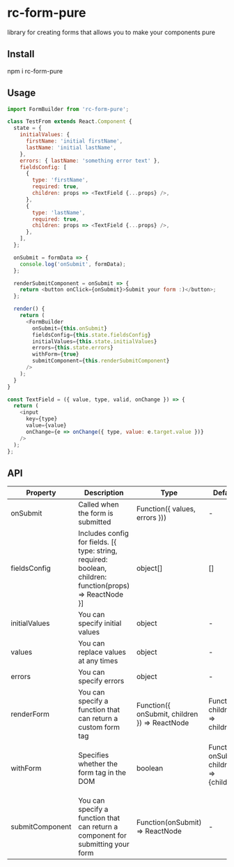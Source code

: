 # rc-form-pure
library for creating forms that allows you to make your components pure

## Install
npm i rc-form-pure

## Usage
```js
import FormBuilder from 'rc-form-pure';

class TestFrom extends React.Component {
  state = {
    initialValues: {
      firstName: 'initial firstName',
      lastName: 'initial lastName',
    },
    errors: { lastName: 'something error text' },
    fieldsConfig: [
      {
        type: 'firstName',
        required: true,
        children: props => <TextField {...props} />,
      },
      {
        type: 'lastName',
        required: true,
        children: props => <TextField {...props} />,
      },
    ],
  };

  onSubmit = formData => {
    console.log('onSubmit', formData);
  };

  renderSubmitComponent = onSubmit => {
    return <button onClick={onSubmit}>Submit your form :)</button>;
  };

  render() {
    return (
      <FormBuilder
        onSubmit={this.onSubmit}
        fieldsConfig={this.state.fieldsConfig}
        initialValues={this.state.initialValues}
        errors={this.state.errors}
        withForm={true}
        submitComponent={this.renderSubmitComponent}
      />
    );
  }
}

const TextField = ({ value, type, valid, onChange }) => {
  return (
    <input
      key={type}
      value={value}
      onChange={e => onChange({ type, value: e.target.value })}
    />
  );
};
```

## API

| Property    | Description                              | Type       | Default |
|-----------|------------------------------------------|------------|---------|
| onSubmit | Called when the form is submitted | Function({ values, errors })) | - |
| fieldsConfig | Includes config for fields. [{ type: string, required: boolean, children: function(props) => ReactNode }] | object[] | [] |
| initialValues | You can specify initial values | object | - |
| values | You can replace values at any times | object | - |
| errors | You can specify errors | object | - |
| renderForm | You can specify a function that can return a custom form tag | Function({ onSubmit, children }) => ReactNode | Function({ children }) => children |
| withForm | Specifies whether the form tag in the DOM | boolean | Function({ onSubmit, children }) => <form onSubmit={onSubmit}>{children}</form>
| submitComponent | You can specify a function that can return a component for submitting your form | Function(onSubmit) => ReactNode | - |
